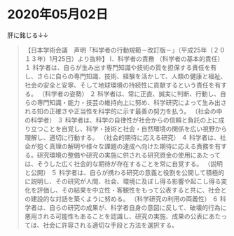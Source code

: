 # 2020年05月02日 



肝に銘じる↓↓

>【日本学術会議　声明「科学者の行動規範－改訂版－」（平成25年（２０１３年）1月25日）より抜粋】
>Ⅰ．科学者の責務
>（科学者の基本的責任）
>１	科学者は、自らが生み出す専門知識や技術の質を担保する責任を有し、さらに自らの専門知識、技術、経験を活かして、人類の健康と福祉、社会の安全と安寧、そして地球環境の持続性に貢献するという責任を有する。
>（科学者の姿勢）
>２	科学者は、常に正直、誠実に判断、行動し、自らの専門知識・能力・技芸の維持向上に努め、科学研究によって生み出される知の正確さや正当性を科学的に示す最善の努力を払う。
（社会の中の科学者）
>３	科学者は、科学の自律性が社会からの信頼と負託の上に成り立つことを自覚し、科学・技術と社会・自然環境の関係を広い視野から理解し、適切に行動する。
>（社会的期待に応える研究）
>４	科学者は、社会が抱く真理の解明や様々な課題の達成へ向けた期待に応える責務を有する。研究環境の整備や研究の実施に供される研究資金の使用にあたっては、そうした広く社会的な期待が存在することを常に自覚する。
>（説明と公開）
>５	科学者は、自らが携わる研究の意義と役割を公開して積極的に説明し、その研究が人間、社会、環境に及ぼし得る影響や起こし得る変化を評価し、その結果を中立性・客観性をもって公表すると共に、社会との建設的な対話を築くように努める。
>（科学研究の利用の両義性）
>６	科学者は、自らの研究の成果が、科学者自身の意図に反して、破壊的行為に悪用される可能性もあることを認識し、研究の実施、成果の公表にあたっては、社会に許容される適切な手段と方法を選択する。